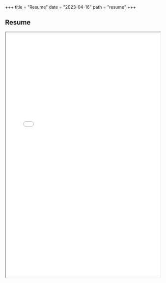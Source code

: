 +++
title = "Resume"
date = "2023-04-16"
path = "resume"
+++ 

## Resume
<iframe width="100%" height="800" src="/content/pdfs/resume.pdf">
